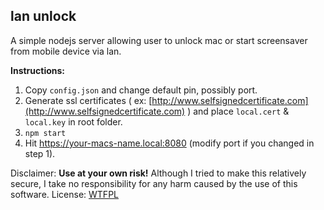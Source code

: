 ## lan unlock

A simple nodejs server allowing user to unlock mac or start screensaver from mobile device via lan.

**Instructions:**

1. Copy `config.json` and change default pin, possibly port.
2. Generate ssl certificates ( ex: [http://www.selfsignedcertificate.com](http://www.selfsignedcertificate.com) ) and place `local.cert` & `local.key` in root folder.
3. `npm start`
4. Hit https://your-macs-name.local:8080 (modify port if you changed in step 1).


Disclaimer: **Use at your own risk!** Although I tried to make this relatively secure, I take no responsibility for any harm caused by the use of this software.
License: [WTFPL](http://www.wtfpl.net/)